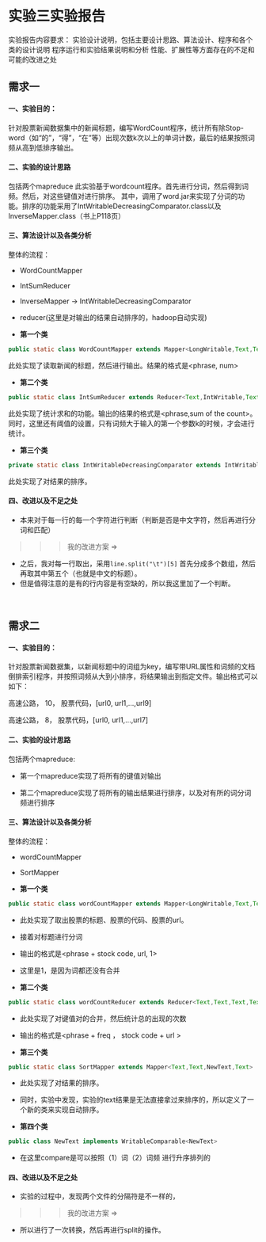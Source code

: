 <h1>实验三实验报告</h1>
实验报告内容要求：
实验设计说明，包括主要设计思路、算法设计、程序和各个类的设计说明
程序运行和实验结果说明和分析
性能、扩展性等方面存在的不足和可能的改进之处
<h2> 需求一 </h2>
<h4>一、实验目的：</h4>
针对股票新闻数据集中的新闻标题，编写WordCount程序，统计所有除Stop-word（如“的”，“得”，“在”等）出现次数k次以上的单词计数，最后的结果按照词频从高到低排序输出。
<h4>二、实验的设计思路</h4>
包括两个mapreduce
此实验基于wordcount程序。首先进行分词，然后得到词频。然后，对这些键值对进行排序。
其中，调用了word.jar来实现了分词的功能。排序的功能采用了IntWritableDecreasingComparator.class以及InverseMapper.class（书上P118页）
<h4>三、算法设计以及各类分析</h4>

整体的流程：

* WordCountMapper

* IntSumReducer

* InverseMapper -> IntWritableDecreasingComparator

* reducer(这里是对输出的结果自动排序的，hadoop自动实现)

* **第一个类**
``` java 
public static class WordCountMapper extends Mapper<LongWritable,Text,Text,IntWritable>
```

此处实现了读取新闻的标题，然后进行输出。结果的格式是<phrase, num>

* **第二个类**
``` java
public static class IntSumReducer extends Reducer<Text,IntWritable,Text,IntWritable>
```

此处实现了统计求和的功能。输出的结果的格式是<phrase,sum of the count>。同时，这里还有阈值的设置，只有词频大于输入的第一个参数k的时候，才会进行统计。

* **第三个类**
``` java
private static class IntWritableDecreasingComparator extends IntWritable.Comparator
```

此处实现了对结果的排序。

<h4>四、改进以及不足之处</h4>

* 本来对于每一行的每一个字符进行判断（判断是否是中文字符，然后再进行分词和匹配）


>>> 我的改进方案 =>

* 之后，我对每一行取出，采用`line.split("\t")[5]` 首先分成多个数组，然后再取其中第五个（也就是中文的标题）。
* 但是值得注意的是有的行内容是有空缺的，所以我这里加了一个判断。


</hr>
</br>

<h2>需求二</h2>
<h4>一、实验目的：</h4>
针对股票新闻数据集，以新闻标题中的词组为key，编写带URL属性和词频的文档倒排索引程序，并按照词频从大到小排序，将结果输出到指定文件。输出格式可以如下：

高速公路， 10， 股票代码，[url0, url1,...,url9]

高速公路， 8， 股票代码，[url0, url1,...,url7]


<h4>二、实验的设计思路</h4>

包括两个mapreduce:

* 第一个mapreduce实现了将所有的键值对输出

* 第二个mapreduce实现了将所有的输出结果进行排序，以及对有所的词分词频进行排序


<h4>三、算法设计以及各类分析</h4>

整体的流程：

* wordCountMapper

* SortMapper

* **第一个类**

``` java 
public static class wordCountMapper extends Mapper<LongWritable,Text,Text,Text>
```

* 此处实现了取出股票的标题、股票的代码、股票的url。
* 接着对标题进行分词
* 输出的格式是<phrase + stock code, url, 1>
* 这里是1，是因为词都还没有合并

* **第二个类**

``` java
public static class wordCountReducer extends Reducer<Text,Text,Text,Text>
```

* 此处实现了对键值对的合并，然后统计总的出现的次数
* 输出的格式是<phrase + freq ， stock code + url >

* **第三个类**

``` java
public static class SortMapper extends Mapper<Text,Text,NewText,Text>
```

* 此处实现了对结果的排序。
* 同时，实验中发现，实验的text结果是无法直接拿过来排序的，所以定义了一个新的类来实现自动排序。

* **第四个类**

``` java
public class NewText implements WritableComparable<NewText>
```

* 在这里compare是可以按照（1）词（2）词频 进行升序排列的


<h4>四、改进以及不足之处</h4>

* 实验的过程中，发现两个文件的分隔符是不一样的，

>>> 我的改进方案 =>

* 所以进行了一次转换，然后再进行split的操作。

